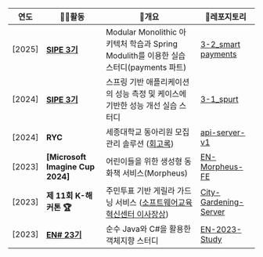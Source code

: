 | 연도                         | 🧑‍💻활동                         | 🎯개요                                                                                                               | 🎁레포지토리                                                                                           |
|---------------------------------|--------------------------------|------------------------------------------------------------------------------------------------------------------|-------------------------------------------------------------------------------------------------|
|[2025]    | **[SIPE 3기](https://github.com/sipe-team)**                    | Modular Monolithic 아키텍처 학습과 Spring Modulith를 이용한 실습 스터디(payments 파트)                                                                | [3-2_smart payments](https://github.com/sipe-team/3-2_smart_fintech.git)                                         |
|[2024]    | **[SIPE 3기](https://github.com/sipe-team)**                    | 스프링 기반 애플리케이션의 성능 측정 및 케이스에 기반한 성능 개선 실습 스터디                                                                     | [3-1_spurt](Https://github.com/sipe-Team/3-1_spurt.git)                                         |
|[2024]        | **RYC**                    | 세종대학교 동아리원 모집 관리 솔루션 ([회고록](http://sangjunn.notion.site))                                                                                     | [api-server-v1](Https://github.com/Recruiting-Your-Club/api-Server-V1.git) |
|[2023]          | **[Microsoft Imagine Cup 2024]**                                   | 어린이들을 위한 생성형 동화책 서비스(Morpheus)                                                                                   | [EN-Morpheus-FE](Https://github.com/sangjun121/EN-Morpheus-FE.git)                              |
|[2023]        | **제 11회 K-해커톤 🏆**           | 주민투표 기반 게릴라 가드닝 서비스 ([소프트웨어교육혁신센터 이사장상](https://drive.google.com/file/d/13WG4F3IH1mdqHToAnbh5EB6S5h1vddG9/view)) | [City-Gardening-Server](Https://github.com/sangjun121/City-Gardening-Server.git)                                            |
|[2023]        | **[EN# 23기](https://github.com/EnsharpSejong)**                    | 순수 Java와 C#을 활용한 객체지향 스터디                                                                                     | [EN-2023-Study](Https://github.com/Ensharp-Study/CHO-SANGJUN.git)                               |

